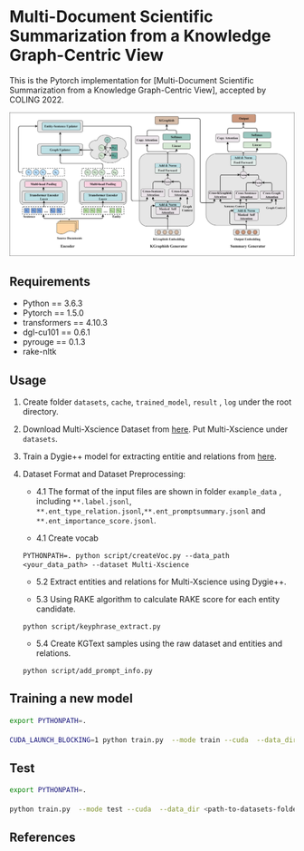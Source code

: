 # Multi-Document Scientific Summarization from a Knowledge Graph-Centric View
This is the Pytorch implementation for [Multi-Document Scientific Summarization from a Knowledge Graph-Centric View], accepted by COLING 2022.

<p align="center">
 <img src="images/model_arc.png" width="700"/>
</p>

## Requirements
* Python == 3.6.3
* Pytorch == 1.5.0
* transformers == 4.10.3
* dgl-cu101 == 0.6.1
* pyrouge == 0.1.3
* rake-nltk

## Usage
1. Create folder `datasets`, `cache`, `trained_model`, `result` , `log` under the root directory.

2. Download Multi-Xscience Dataset from [here](https://github.com/yaolu/Multi-XScience). Put Multi-Xscience under `datasets`.

3. Train a Dygie++ model for extracting entitie and relations from [here](https://github.com/dwadden/dygiepp).

4. Dataset Format and Dataset Preprocessing:
    * 4.1 The format of the input files are shown in folder `example_data` , including `**.label.jsonl`, `**.ent_type_relation.jsonl`,`**.ent_promptsummary.jsonl` and `**.ent_importance_score.jsonl`.
    
    * 4.1 Create vocab
    ```
    PYTHONPATH=. python script/createVoc.py --data_path <your_data_path> --dataset Multi-Xscience
    ```
    
    * 5.2 Extract entities and relations for Multi-Xscience using Dygie++.
    
    
    * 5.3 Using RAKE algorithm to calculate RAKE score for each entity candidate. 
    ```
    python script/keyphrase_extract.py
    ```
    
    * 5.4 Create KGText samples using the raw dataset and entities and relations.
    ```
    python script/add_prompt_info.py
    ```

## Training a new model
```bash
export PYTHONPATH=.

CUDA_LAUNCH_BLOCKING=1 python train.py  --mode train --cuda  --data_dir <path-to-datasets-folder> --cache_dir <path-to-cache-folder> --batch_size 4 --seed 666 --train_steps 100000 --save_checkpoint_steps 4000  --report_every 1  --visible_gpus 0 --gpu_ranks 0  --world_size 1 --accum_count 2 --dec_dropout 0.1 --enc_dropout 0.1  --model_path  <path-to-trained-model-folder>  --log_file <path-to-log-file>  --inter_layers 6,7 --inter_heads 8 --hier --doc_max_timesteps 50 --prop 3 --min_length1 100 --no_repeat_ngram_size1 3 --sep_optim false --num_workers 5 --lr_dec 0.05 --warmup_steps 8000 --lr 0.005 --enc_layers 6  --dec_layers 6 --use_nucleus_sampling false --label_smoothing 0.1 --entloss_weight 1 
```

## Test
```bash
export PYTHONPATH=.

python train.py  --mode test --cuda  --data_dir <path-to-datasets-folder> --cache_dir  <path-to-cache-folder> --batch_size 8 --valid_batch_size 8 --seed 666   --visible_gpus 0 --gpu_ranks 0 --dec_dropout 0.1 --enc_dropout 0.1  --lr 0.2 --label_smoothing 0.0  --log_file <path-to-log-file>  --inter_layers 6,7 --inter_heads 8 --doc_max_timesteps 50 --use_bert false --report_rouge --alpha 0.4 --max_length 400 --result_path <path-to-result-folder> --prop 3 --test_all false --sep_optim false   --use_bert false  --use_nucleus_sampling false --min_length1 100 --min_length2 110 --no_repeat_ngram_size1 3 --no_repeat_ngram_size2 3 --test_from <path-to-saved-model-checkpoint>
```

## References
```

```